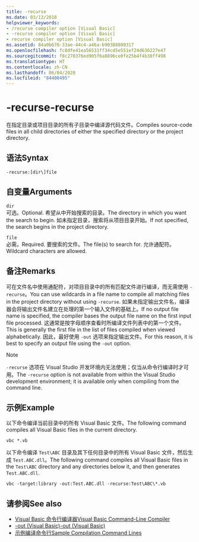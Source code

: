 ```yaml
---
title: -recurse
ms.date: 03/13/2018
helpviewer_keywords:
- /recurse compiler option [Visual Basic]
- -recurse compiler option [Visual Basic]
- recurse compiler option [Visual Basic]
ms.assetid: 84a0b670-33ae-44c4-a46a-b90388809317
ms.openlocfilehash: fc8dfe41ea56531ff34cd5e551ef24d636227e47
ms.sourcegitcommit: f8c270376ed905f6a8896ce0fe25b4f4b38ff498
ms.translationtype: HT
ms.contentlocale: zh-CN
ms.lasthandoff: 06/04/2020
ms.locfileid: "84400495"
---
```

# <a name="-recurse"></a><span data-ttu-id="14e68-102">-recurse</span><span class="sxs-lookup"><span data-stu-id="14e68-102">-recurse</span></span>
<span data-ttu-id="14e68-103">在指定目录或项目目录的所有子目录中编译源代码文件。</span><span class="sxs-lookup"><span data-stu-id="14e68-103">Compiles source-code files in all child directories of either the specified directory or the project directory.</span></span>  
  
## <a name="syntax"></a><span data-ttu-id="14e68-104">语法</span><span class="sxs-lookup"><span data-stu-id="14e68-104">Syntax</span></span>  
  
```console  
-recurse:[dir\]file  
```  
  
## <a name="arguments"></a><span data-ttu-id="14e68-105">自变量</span><span class="sxs-lookup"><span data-stu-id="14e68-105">Arguments</span></span>  
 `dir`  
 <span data-ttu-id="14e68-106">可选。</span><span class="sxs-lookup"><span data-stu-id="14e68-106">Optional.</span></span> <span data-ttu-id="14e68-107">希望从中开始搜索的目录。</span><span class="sxs-lookup"><span data-stu-id="14e68-107">The directory in which you want the search to begin.</span></span> <span data-ttu-id="14e68-108">如未指定目录，搜索将从项目目录开始。</span><span class="sxs-lookup"><span data-stu-id="14e68-108">If not specified, the search begins in the project directory.</span></span>  
  
 `file`  
 <span data-ttu-id="14e68-109">必需。</span><span class="sxs-lookup"><span data-stu-id="14e68-109">Required.</span></span> <span data-ttu-id="14e68-110">要搜索的文件。</span><span class="sxs-lookup"><span data-stu-id="14e68-110">The file(s) to search for.</span></span> <span data-ttu-id="14e68-111">允许通配符。</span><span class="sxs-lookup"><span data-stu-id="14e68-111">Wildcard characters are allowed.</span></span>  
  
## <a name="remarks"></a><span data-ttu-id="14e68-112">备注</span><span class="sxs-lookup"><span data-stu-id="14e68-112">Remarks</span></span>  
 <span data-ttu-id="14e68-113">可在文件名中使用通配符，对项目目录中的所有匹配文件进行编译，而无需使用 `-recurse`。</span><span class="sxs-lookup"><span data-stu-id="14e68-113">You can use wildcards in a file name to compile all matching files in the project directory without using `-recurse`.</span></span> <span data-ttu-id="14e68-114">如果未指定输出文件名，编译器会将输出文件名建立在处理的第一个输入文件的基础上。</span><span class="sxs-lookup"><span data-stu-id="14e68-114">If no output file name is specified, the compiler bases the output file name on the first input file processed.</span></span> <span data-ttu-id="14e68-115">这通常是按字母顺序查看时所编译文件列表中的第一个文件。</span><span class="sxs-lookup"><span data-stu-id="14e68-115">This is generally the first file in the list of files compiled when viewed alphabetically.</span></span> <span data-ttu-id="14e68-116">因此，最好使用 `-out` 选项来指定输出文件。</span><span class="sxs-lookup"><span data-stu-id="14e68-116">For this reason, it is best to specify an output file using the `-out` option.</span></span>  
  
> [!NOTE]
> <span data-ttu-id="14e68-117">`-recurse` 选项在 Visual Studio 开发环境内无法使用；仅当从命令行编译时才可用。</span><span class="sxs-lookup"><span data-stu-id="14e68-117">The `-recurse` option is not available from within the Visual Studio development environment; it is available only when compiling from the command line.</span></span>  
  
## <a name="example"></a><span data-ttu-id="14e68-118">示例</span><span class="sxs-lookup"><span data-stu-id="14e68-118">Example</span></span>  
 <span data-ttu-id="14e68-119">以下命令编译当前目录中的所有 Visual Basic 文件。</span><span class="sxs-lookup"><span data-stu-id="14e68-119">The following command compiles all Visual Basic files in the current directory.</span></span>  
  
```console
vbc *.vb  
```  
  
 <span data-ttu-id="14e68-120">以下命令编译 `Test\ABC` 目录及其下任何目录中的所有 Visual Basic 文件，然后生成 `Test.ABC.dll`。</span><span class="sxs-lookup"><span data-stu-id="14e68-120">The following command compiles all Visual Basic files in the `Test\ABC` directory and any directories below it, and then generates `Test.ABC.dll`.</span></span>  
  
```console
vbc -target:library -out:Test.ABC.dll -recurse:Test\ABC\*.vb  
```  
  
## <a name="see-also"></a><span data-ttu-id="14e68-121">请参阅</span><span class="sxs-lookup"><span data-stu-id="14e68-121">See also</span></span>

- [<span data-ttu-id="14e68-122">Visual Basic 命令行编译器</span><span class="sxs-lookup"><span data-stu-id="14e68-122">Visual Basic Command-Line Compiler</span></span>](index.md)
- [<span data-ttu-id="14e68-123">-out (Visual Basic)</span><span class="sxs-lookup"><span data-stu-id="14e68-123">-out (Visual Basic)</span></span>](out.md)
- [<span data-ttu-id="14e68-124">示例编译命令行</span><span class="sxs-lookup"><span data-stu-id="14e68-124">Sample Compilation Command Lines</span></span>](sample-compilation-command-lines.md)
